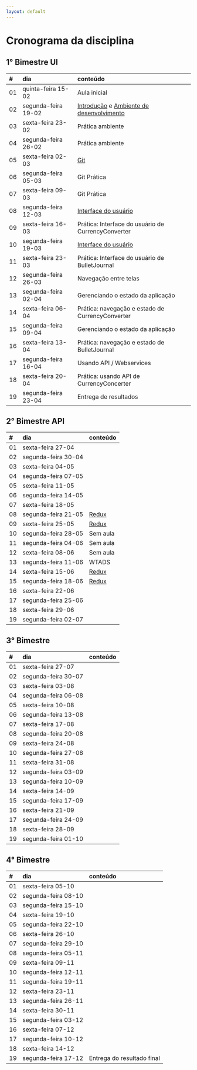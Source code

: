 ```yaml
---
layout: default
---
```


# [](#header-1) Cronograma da disciplina

## [](#header-2) 1° Bimestre UI

| \# | dia | conteúdo |
| :--- | :--- | :--- |
| 01 | quinta-feira 15-02  | Aula inicial |
| 02 | segunda-feira 19-02 | [Introdução](reactnative/intro) e [Ambiente de desenvolvimento](reactnative/environment) |
| 03 | sexta-feira 23-02   | Prática ambiente |
| 04 | segunda-feira 26-02 | Prática ambiente |
| 05 | sexta-feira 02-03   | [Git](git/index) |
| 06 | segunda-feira 05-03 | Git Prática |
| 07 | sexta-feira 09-03   | Git Prática |
| 08 | segunda-feira 12-03 | [Interface do usuário](reactnative/ui) |
| 09 | sexta-feira 16-03   | Prática: Interface do usuário de CurrencyConverter |
| 10 | segunda-feira 19-03 | [Interface do usuário](reactnative/ui) |
| 11 | sexta-feira 23-03   | Prática: Interface do usuário de BulletJournal |
| 12 | segunda-feira 26-03 | Navegação entre telas |
| 13 | segunda-feira 02-04 | Gerenciando o estado da aplicação |
| 14 | sexta-feira 06-04   | Prática: navegação e estado de CurrencyConverter |
| 15 | segunda-feira 09-04 | Gerenciando o estado da aplicação |
| 16 | sexta-feira 13-04   | Prática: navegação e estado de BulletJournal |
| 17 | segunda-feira 16-04 | Usando API / Webservices |
| 18 | sexta-feira 20-04   | Prática: usando API de CurrencyConcerter |
| 19 | segunda-feira 23-04 | Entrega de resultados |


## [](#header-2) 2° Bimestre API

| \# | dia | conteúdo |
| :--- | :--- | :--- |
| 01 | sexta-feira 27-04   |  |
| 02 | segunda-feira 30-04 |  |
| 03 | sexta-feira 04-05   |  |
| 04 | segunda-feira 07-05 |  |
| 05 | sexta-feira 11-05   |  |
| 06 | segunda-feira 14-05 |  |
| 07 | sexta-feira 18-05   |  |
| 08 | segunda-feira 21-05 | [Redux](reactnative/redux) |
| 09 | sexta-feira 25-05   | [Redux](reactnative/redux) |
| 10 | segunda-feira 28-05 | Sem aula |
| 11 | segunda-feira 04-06 | Sem aula |
| 12 | sexta-feira 08-06   | Sem aula |
| 13 | segunda-feira 11-06 | WTADS |
| 14 | sexta-feira 15-06   | [Redux](reactnative/redux) |
| 15 | segunda-feira 18-06 | [Redux](reactnative/redux) |
| 16 | sexta-feira 22-06   |  |
| 17 | segunda-feira 25-06 |  |
| 18 | sexta-feira 29-06   |  |
| 19 | segunda-feira 02-07 |  |


## [](#header-2) 3° Bimestre

| \# | dia | conteúdo |
| :--- | :--- | :--- |
| 01 | sexta-feira 27-07   |  |
| 02 | segunda-feira 30-07 |  |
| 03 | sexta-feira 03-08   |  |
| 04 | segunda-feira 06-08 |  |
| 05 | sexta-feira 10-08   |  |
| 06 | segunda-feira 13-08 |  |
| 07 | sexta-feira 17-08   |  |
| 08 | segunda-feira 20-08 |  |
| 09 | sexta-feira 24-08   |  |
| 10 | segunda-feira 27-08 |  |
| 11 | sexta-feira 31-08   |  |
| 12 | segunda-feira 03-09 |  |
| 13 | segunda-feira 10-09 |  |
| 14 | sexta-feira 14-09   |  |
| 15 | segunda-feira 17-09 |  |
| 16 | sexta-feira 21-09   |  |
| 17 | segunda-feira 24-09 |  |
| 18 | sexta-feira 28-09   |  |
| 19 | segunda-feira 01-10 |  |


## [](#header-2) 4° Bimestre

| \# | dia | conteúdo |
| :--- | :--- | :--- |
| 01 | sexta-feira 05-10   |  |
| 02 | segunda-feira 08-10 |  |
| 03 | segunda-feira 15-10 |  |
| 04 | sexta-feira 19-10   |  |
| 05 | segunda-feira 22-10 |  |
| 06 | sexta-feira 26-10   |  |
| 07 | segunda-feira 29-10 |  |
| 08 | segunda-feira 05-11 |  |
| 09 | sexta-feira 09-11   |  |
| 10 | segunda-feira 12-11 |  |
| 11 | segunda-feira 19-11 |  |
| 12 | sexta-feira 23-11   |  |
| 13 | segunda-feira 26-11 |  |
| 14 | sexta-feira 30-11   |  |
| 15 | segunda-feira 03-12 |  |
| 16 | sexta-feira 07-12   |  |
| 17 | segunda-feira 10-12 |  |
| 18 | sexta-feira 14-12   |  |
| 19 | segunda-feira 17-12 | Entrega do resultado final |